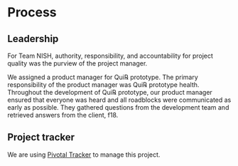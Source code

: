 # Process

## Leadership

For Team NISH, authority, responsibility, and accountability for project quality was the purview of the project manager.

We assigned a product manager for Qui℞ prototype. The primary responsibility of the product manager was Qui℞ prototype health. Throughout the development of Qui℞ prototype, our product manager ensured that everyone was heard and all roadblocks were communicated as early as possible. They gathered questions from the development team and retrieved answers from the client, f18.

## Project tracker

We are using [Pivotal Tracker](https://www.pivotaltracker.com/n/projects/1370420) to manage this project.
